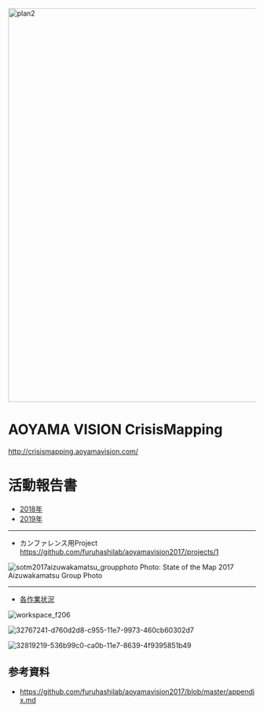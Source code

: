 <img width="800" alt="plan2" src="https://user-images.githubusercontent.com/416977/35314260-52756c88-0108-11e8-89ed-07ffad1a0a95.png">

# AOYAMA VISION CrisisMapping
http://crisismapping.aoyamavision.com/



# 活動報告書
* [2018年](https://github.com/furuhashilab/aoyamavision2017/blob/master/pressrelease/DRONEBIRD%20annual-report_2018-03-06-ahigh.pdf)
* [2019年](https://github.com/furuhashilab/aoyamavision2017/blob/master/pressrelease/report_20200401.pdf)

---

* カンファレンス用Project
https://github.com/furuhashilab/aoyamavision2017/projects/1



![sotm2017aizuwakamatsu_groupphoto](https://user-images.githubusercontent.com/416977/37636640-92bfd90e-2c46-11e8-9e39-11e069e4db8f.jpg)
Photo: State of the Map 2017 Aizuwakamatsu Group Photo

---

* [各作業状況](https://github.com/furuhashilab/aoyamavision2017/issues)


![workspace_f206](https://user-images.githubusercontent.com/416977/32482193-e7e4665a-c3d9-11e7-9f52-16fe0508814a.JPG)

![32767241-d760d2d8-c955-11e7-9973-460cb60302d7](https://user-images.githubusercontent.com/416977/32819036-5478fb92-ca0a-11e7-8347-42faffd4f285.jpg)

![32819219-536b99c0-ca0b-11e7-8639-4f9395851b49](https://user-images.githubusercontent.com/416977/32830384-54222334-ca38-11e7-82ff-6c4d80e57b85.jpeg)


## 参考資料
* https://github.com/furuhashilab/aoyamavision2017/blob/master/appendix.md
